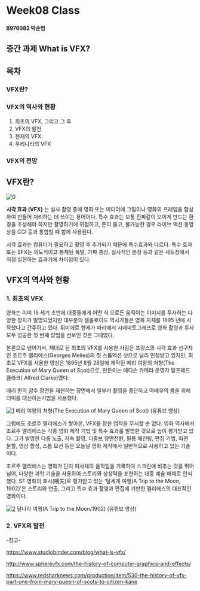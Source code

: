 # Week08 Class 

#### B976082 박순범

## 중간 과제 What is VFX?

## 목차

### VFX란?

### VFX의 역사와 현황
1. 최초의 VFX, 그리고 그 후
2. VFX의 발전
3. 현재의 VFX
4. 우리나라의 VFX

### VFX의 전망


## VFX란?

 ![0](https://1.bp.blogspot.com/-nw9OfJGTZl4/Xp11vcLj-tI/AAAAAAAAAP4/1fGImGO4Fe4A0i9U9J1K_Np0-pdXwiv3ACLcBGAsYHQ/s1600/maxresdefault%2B%25281%2529.jpg)

 **시각 효과 (VFX)** 는 실사 촬영 중에 영화 또는 미디어에 그림이나 영화의 프레임을 합성하여 만들어 처리하는 데 쓰이는 용어이다. 특수 효과는 보통 진짜같이 보이게 만드는 환경을 조성해야 하지만 촬영하기에 위험하고, 돈이 들고, 불가능한 경우 라이브 액션 동영상을 CGI 등과 통합할 때 함께 사용된다.
 
 시각 효과는 컴퓨터가 필요하고 촬영 후 추가되기 때문에 특수효과와 다르다. 특수 효과 또는 SFX는 의도적이고 통제된 폭발, 가짜 총상, 실사적인 분장 등과 같은 세트장에서 직접 실현하는 효과기에 차이점이 있다.
 


## VFX의 역사와 현황

  ### **1. 최초의 VFX**
  
  영화는 이미 16 세기 초반에 대중들에게 어떤 식 으로든 움직이는 이미지를 투사하는 다양한 장치가 발명되었지만 대부분의 셀룰로이드 역사가들은 영화 자체를 1895 년에 시작했다고 간주하고 있다. 뤼미에르 형제가 파리에서 시네마토그래프로 영화 촬영과 투사 모두 성공한 첫 번째 방법을 선보인 것은 그때였다.
  
  본론으로 넘어가서, 제대로 된 최초의 VFX를 사용한 사람은 프랑스의 시각 효과 선구자인 조르주 멜리에스(Georges Melies)의 첫 스톱액션 샷으로 널리 인정받고 있지만, 최초로 VFX를 사용한 영상은 1895년 8월 28일에 제작된 메리 여왕의 처형(The Execution of Mary Queen of Scot)으로, 만든이는 에디슨 카메라 운영자 알프레드 클라크( Alfred Clarke)였다.
  
  메리 퀸의 참수 장면을 재현하는 장면에서 일부러 촬영을 중단하고 여배우의 몸을 위해 더미를 대신하는기법을 사용했다. 

  [![1](https://img.youtube.com/vi/BIOLsH93U1Q/0.jpg)](https://www.youtube.com/watch?v=BIOLsH93U1Q) 메리 여왕의 처형(The Execution of Mary Queen of Scot) (유튜브 영상)
  
  그럼에도 조르주 멜리에스가 쌓아온, VFX를 향한 업적을 무시할 순 없다. 영화 역사에서 조르주 멜리에스는 각종 영화 제작 기법 및 특수 효과를 발명한 것으로 높이 평가받고 있다. 그가 발명한 다중 노출, 저속 촬영, 디졸브 장면전환, 필름 페인팅, 편집 기법, 화면 분할, 영상 합성, 스톱 모션 등은 오늘날 영화 제작에서 일반적으로 사용하고 있는 기술이다.
  
  조르주 멜리에스는 영화가 단지 피사체의 움직임을 기록하여 스크린에 비추는 것을 뛰어넘어, 다양한 과학 기술을 사용하여 스토리와 상상력을 표현하는 대중 예술 매체로 인식했다. SF 영화의 효시(嚆矢)로 평가받고 있는 ‘달세계 여행(A Trip to the Moon, 1902)’은 스토리와 연출, 그리고 특수 효과 촬영과 편집에 기반한 멜리에스의 대표적인 영화이다.
  
  [![2](https://img.youtube.com/vi/xLVChRVfZ74/0.jpg)](https://www.youtube.com/watch?v=xLVChRVfZ74) 달나라 여행(A Trip to the Moon/1902) (유튜브 영상)
  
 
  ### **2. VFX의 발전** 
  
  
  -참고-
  
  https://www.studiobinder.com/blog/what-is-vfx/
  
  http://www.spherevfx.com/the-history-of-computer-graphics-and-effects/
  
  https://www.redsharknews.com/production/item/530-the-history-of-vfx-part-one-from-mary-queen-of-scots-to-citizen-kane
  
  
